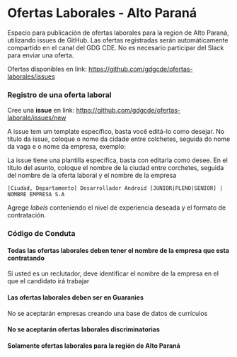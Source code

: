 # Ofertas Laborales - Alto Paraná

Espacio para publicación de ofertas laborales para la region de Alto Paraná, utilizando issues de GitHub. Las ofertas registradas serán automáticamente compartido en el canal del GDG CDE. No es necesario participar del Slack para enviar una oferta.

Ofertas disponibles en link: https://github.com/gdgcde/ofertas-laborales/issues

### Registro de una oferta laboral

Cree una **issue** en link: https://github.com/gdgcde/ofertas-laborale/issues/new

A issue tem um template específico, basta você editá-lo como desejar. No título da issue, coloque o nome da cidade entre colchetes, seguida do nome da vaga e o nome da empresa, exemplo:

La issue tiene una plantilla específica, basta con editarla como desee. En el título del asunto, coloque el nombre de la ciudad entre corchetes, seguida del nombre de la oferta laboral y el nombre de la empresa

`[Ciudad, Departamento] Desarrollador Android [JUNIOR|PLENO|SENIOR] | NOMBRE EMPRESA S.A`

Agrege _labels_ conteniendo el nivel de experiencia deseada y el formato de contratación. 

### Código de Conduta


#### Todas las ofertas laborales deben tener el nombre de la empresa que esta contratando
Si usted es un reclutador, deve identificar el nombre de la empresa en el que el candidato irá trabajar

#### Las ofertas laborales deben ser en Guaranies
No se aceptarán empresas creando una base de datos de currículos

#### No se aceptarán ofertas laborales discriminatorias

#### Solamente ofertas laborales para la región de Alto Paraná
